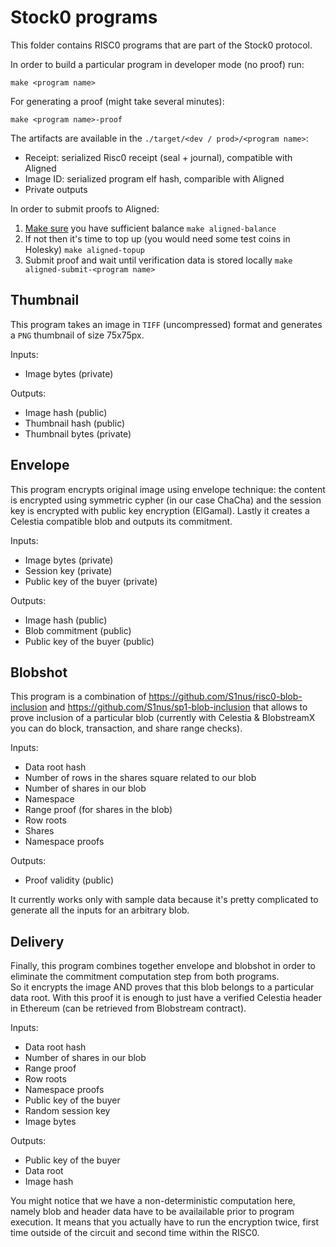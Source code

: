 # Stock0 programs

This folder contains RISC0 programs that are part of the Stock0 protocol.  

In order to build a particular program in developer mode (no proof) run:
```
make <program name>
```

For generating a proof (might take several minutes):
```
make <program name>-proof
```

The artifacts are available in the `./target/<dev / prod>/<program name>`:
- Receipt: serialized Risc0 receipt (seal + journal), compatible with Aligned
- Image ID: serialized program elf hash, comparible with Aligned
- Private outputs

In order to submit proofs to Aligned:
1. [Make sure](https://docs.alignedlayer.com/guides/0_submitting_proofs) you have sufficient balance `make aligned-balance`
2. If not then it's time to top up (you would need some test coins in Holesky) `make aligned-topup`
3. Submit proof and wait until verification data is stored locally `make aligned-submit-<program name>`

## Thumbnail

This program takes an image in `TIFF` (uncompressed) format and generates a `PNG` thumbnail of size 75x75px.  

Inputs:
- Image bytes (private)

Outputs:
- Image hash (public)
- Thumbnail hash (public)
- Thumbnail bytes (private)

## Envelope

This program encrypts original image using envelope technique: the content is encrypted using symmetric cypher (in our case ChaCha) and the session key is encrypted with public key encryption (ElGamal). Lastly it creates a Celestia compatible blob and outputs its commitment.

Inputs:
- Image bytes (private)
- Session key (private)
- Public key of the buyer (private)

Outputs:
- Image hash (public)
- Blob commitment (public)
- Public key of the buyer (public)

## Blobshot

This program is a combination of https://github.com/S1nus/risc0-blob-inclusion and https://github.com/S1nus/sp1-blob-inclusion that allows to prove inclusion of a particular blob (currently with Celestia & BlobstreamX you can do block, transaction, and share range checks).

Inputs:
- Data root hash
- Number of rows in the shares square related to our blob
- Number of shares in our blob
- Namespace
- Range proof (for shares in the blob)
- Row roots
- Shares
- Namespace proofs

Outputs:
- Proof validity (public)

It currently works only with sample data because it's pretty complicated to generate all the inputs for an arbitrary blob.

## Delivery

Finally, this program combines together envelope and blobshot in order to eliminate the commitment computation step from both programs.  
So it encrypts the image AND proves that this blob belongs to a particular data root. With this proof it is enough to just have a verified Celestia header in Ethereum (can be retrieved from Blobstream contract).

Inputs:
- Data root hash
- Number of shares in our blob
- Range proof
- Row roots
- Namespace proofs
- Public key of the buyer
- Random session key
- Image bytes

Outputs:
- Public key of the buyer
- Data root
- Image hash

You might notice that we have a non-deterministic computation here, namely blob and header data have to be availailable prior to program execution. It means that you actually have to run the encryption twice, first time outside of the circuit and second time within the RISC0.  
